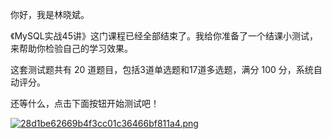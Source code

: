 你好，我是林晓斌。

《MySQL实战45讲》这门课程已经全部结束了。我给你准备了一个结课小测试，来帮助你检验自己的学习效果。

这套测试题共有 20 道题目，包括3道单选题和17道多选题，满分 100 分，系统自动评分。

还等什么，点击下面按钮开始测试吧！

[![28d1be62669b4f3cc01c36466bf811a4.png][]][28d1be62669b4f3cc01c36466bf811a4.png 1]


[28d1be62669b4f3cc01c36466bf811a4.png]: https://static001.geekbang.org/resource/image/28/a4/28d1be62669b4f3cc01c36466bf811a4.png
[28d1be62669b4f3cc01c36466bf811a4.png 1]: http://time.geekbang.org/quiz/intro?act_id=109&exam_id=232